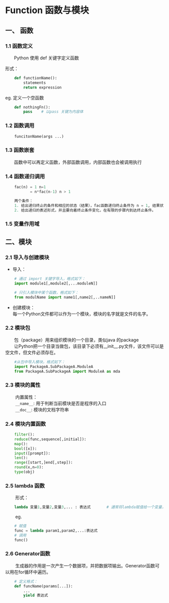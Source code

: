 Function 函数与模块
==================

## 一、 函数

### 1.1 函数定义
&emsp;&emsp;Python 使用 def 关键字定义函数
  
形式： 
``` python
    def functionName():
        statements
        return expression
```
eg. 定义一个空函数
``` python
    def nothingFn():
        pass    # 以pass 关键为内容体
```

### 1.2 函数调用
``` python
    funcitonName(args ...)
```

### 1.3 函数嵌套
&emsp;&emsp;函数中可以再定义函数，外部函数调用，内部函数也会被调用执行

### 1.4 函数递归调用
``` python
    fac(n) = 1 n=1
           = n*fac(n-1) n > 1

    两个条件：  
    1. 给出递归终止的条件和相应的状态（结果），fac函数递归终止条件为 n = 1, 结果状态：fac(1) = 1  
    2. 给出递归的表述形式，并且要向着终止条件变化，在有限的步骤内到达终止条件。
```  

### 1.5 变量作用域

## 二、模块

### 2.1 导入与创建模块
* 导入：
``` python
    # 通过 import 关键字导入，格式如下：
    import module1[,module2[,...moduleN]]

    # 只引入模块中某个函数，格式如下：
    from modulName import name1[,name2[,..nameN]]
```

* 创建模块：  
每一个Python文件都可以作为一个模块，模块的名字就是文件的名字。

### 2.2 模块包
&emsp;&emsp;包（package）用来组织模块的一个目录，类似java 的package  
&emsp;&emsp;让Python把一个目录当做包，该目录下必须有__init__.py文件，该文件可以是空文件，但文件必须存在。

``` python 
    #从包中导入模块，格式如下：
    import PackageA.SubPackageA.ModuleA
    from PackageA.SubPackageA import ModuleA as mda
```
### 2.3 模块的属性
&emsp;&emsp; 内置属性：  
&emsp;&emsp; `__name__`:  用于判断当前模块是否是程序的入口  
&emsp;&emsp; `__doc__`:  模块的文档字符串


### 2.4 模块内置函数
``` python 
    filter():
    reduce(func,sequence[,initial]):
    map():
    bool([x]):
    input([prompt]):
    len():
    range([start,]end[,step]):
    round(x,n=0):
    type(obj)
```
### 2.5 lambda 函数
&emsp;&emsp; 形式：
``` python
    lambda 变量1,变量2,变量3,... : 表达式       # 通常将lambda赋值给一个变量，变量就可以作为函数使用
```
    
&emsp;&emsp; eg.
``` python
    # 赋值
    func = lambda param1,param2,...:表达式
    # 调用
    func()
```

### 2.6 Generator函数
&emsp;&emsp; 生成器的作用是一次产生一个数据项，并把数据项输出。Generator函数可以用在for循环中遍历。  
``` python
    # 定义格式：
    def funcName(params[...]):
        ...
        yield 表达式
```
        